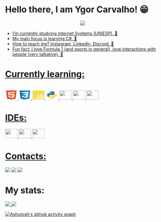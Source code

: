 # Hello there, I am Ygor Carvalho! 😁

<div align="center">
  <a href="#"><img src="https://media.giphy.com/media/mRoCaQMjS6xvgabiho/giphy.gif">
</div>

- I’m currently studying Internet Systems (UNIESP). 🎒
- My main focus is learning C#. 💭
- How to reach me? Instagram, LinkedIn, Discord. 📮
- Fun fact: I love Formula 1 (and sports in general), love interactions with people (very talkative). 🍞

# Currently learning:

<div style="display: inline_block"><br>
  <img height="30" width="40" src="https://raw.githubusercontent.com/devicons/devicon/master/icons/html5/html5-original.svg">
  <img height="30" width="40" src="https://raw.githubusercontent.com/devicons/devicon/master/icons/css3/css3-original.svg">
  <img height="30" width="40" src="https://raw.githubusercontent.com/devicons/devicon/master/icons/javascript/javascript-plain.svg">
  <img height="30" width="40" src="https://raw.githubusercontent.com/devicons/devicon/master/icons/python/python-original.svg">
  <img height="30" width="40" src="https://cdn.jsdelivr.net/gh/devicons/devicon/icons/csharp/csharp-original.svg">
  <img width="40" height="30" src="https://cdn.jsdelivr.net/gh/devicons/devicon/icons/bootstrap/bootstrap-original.svg">
  <img width="40" height="30" src="https://cdn.jsdelivr.net/gh/devicons/devicon/icons/java/java-original.svg">
          
# IDEs:
<div>  
  <img height="30" width="40" src="https://cdn.jsdelivr.net/gh/devicons/devicon/icons/vscode/vscode-original.svg"/>
  <img height="30" width="40" src="https://cdn.jsdelivr.net/gh/devicons/devicon/icons/pycharm/pycharm-original.svg"/>
  <img height="30" width="40" src="https://cdn.jsdelivr.net/gh/devicons/devicon/icons/visualstudio/visualstudio-plain.svg"/>
<div/>         

# Contacts:

<div>
  <a href="https://instagram.com/carvalhoygor" target="_blank"><img src="https://img.shields.io/badge/-Instagram-%23E4405F?style=for-the-badge&logo=instagram&logoColor=white" target="_blank"></a>
  <a href="https://www.linkedin.com/in/ygorcarvalho44" target="_blank"><img src="https://img.shields.io/badge/-LinkedIn-%230077B5?style=for-the-badge&logo=linkedin&logoColor=white" target="_blank"></a>
  <a href="https://discord.gg/392652171163992064" target="_blank"><img src="https://img.shields.io/badge/Discord-7289DA?style=for-the-badge&logo=discord&logoColor=white" target="_blank"></a> 
<div/>

# My stats:

<div>
  <a href="https://github.com/farvillage">
  <img height="180em" src="https://github-readme-stats.vercel.app/api?username=farvillage&show_icons=true&theme=material-palenight&include_all_commits=true&count_private=true"/>
  <img height="180em" src="https://github-readme-stats.vercel.app/api/top-langs/?username=farvillage&layout=compact&langs_count=16&theme=material-palenight"/>
</div>
  
[![Ashutosh's github activity graph](https://github-readme-activity-graph.vercel.app/graph?username=farvillage&bg_color=000000&color=c496e5&line=c594e7&point=494260&area=true&hide_border=true)](https://github.com/ashutosh00710/github-readme-activity-graph)
